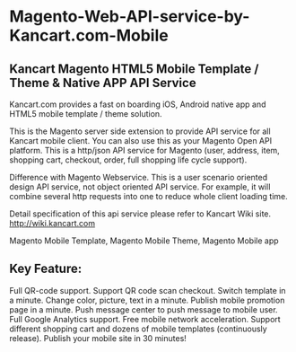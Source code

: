 Magento-Web-API-service-by-Kancart.com-Mobile
=========================================

Kancart Magento HTML5 Mobile Template / Theme & Native APP API Service
-----------------------------------------
Kancart.com provides a fast on boarding iOS, Android native app and HTML5 mobile template / theme solution.

This is the Magento server side extension to provide API service for all Kancart mobile client. You can also use this as your Magento Open API platform. This is a http/json API service for Magento (user, address, item, shopping cart, checkout, order, full shopping life cycle support).

Difference with Magento Webservice. This is a user scenario oriented design API service, not object oriented API service. For example, it will combine several http requests into one to reduce whole client loading time.

Detail specification of this api service please refer to Kancart Wiki site. http://wiki.kancart.com

Magento Mobile Template, Magento Mobile Theme, Magento Mobile app

Key Feature:
------------
Full QR-code support. Support QR code scan checkout.
Switch template in a minute. Change color, picture, text in a minute.
Publish mobile promotion page in a minute.
Push message center to push message to mobile user.
Full Google Analytics support.
Free mobile network acceleration.
Support different shopping cart and dozens of mobile templates (continuously release).
Publish your mobile site in 30 minutes!
